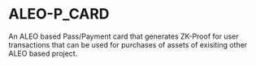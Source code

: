 # ALEO-P_CARD
An ALEO based Pass/Payment card that generates ZK-Proof for user transactions  that can be used for purchases of assets of exisiting other ALEO based project.
